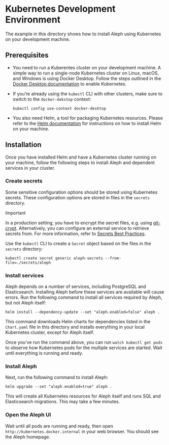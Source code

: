 # Kubernetes Development Environment

The example in this directory shows how to install Aleph using Kubernetes on your development machine.

## Prerequisites

* You need to run a Kuberentes cluster on your development machine. A simple way to run a single-node Kubernetes cluster on Linux, macOS, and Windows is using Docker Desktop. Follow the steps outlined in the [Docker Desktop documentation](https://docs.docker.com/desktop/kubernetes/) to enable Kubernetes.

* If you’re already using the `kubectl` CLI with other clusters, make sure to switch to the `docker-dekstop` context:
  
  ```
  kubectl config use-context docker-desktop
  ```

* You also need Helm, a tool for packaging Kubernetes resources. Please refer to the [Helm documentation](https://helm.sh/docs/intro/install/) for instructions on how to install Helm on your machine.

## Installation

Once you have installed Helm and have a Kubernetes cluster running on your machine, follow the following steps to install Aleph and dependent services in your cluster.

### Create secrets

Some sensitive configuration options should be stored using Kubernetes secrets. These configuration options are stored in files in the `secrets` directory.

> [!IMPORTANT]  
> In a production setting, you have to encrypt the secret files, e.g. using [git-crypt](https://github.com/AGWA/git-crypt). Alternatively, you can configure an external service to retrieve secrets from. For more information, refer to [Secrets Best Practices](https://kubernetes.io/docs/concepts/security/secrets-good-practices/).

Use the `kubectl` CLI to create a `Secret` object based on the files in the `secrets` directory:

```
kubectl create secret generic aleph-secrets --from-file=./secrets/aleph
```

### Install services

Aleph depends on a number of services, including PostgreSQL and Elasticsearch. Installing Aleph before these services are available will cause errors. Run the following command to install all services required by Aleph, but not Aleph itself:

```
helm install --dependency-update --set "aleph.enabled=false" aleph .
```

This command downloads Helm charts for dependencies listed in the `Chart.yaml` file in this directory and installs everything in your local Kubernetes cluster, except for Aleph itself.

Once you’ve run the command above, you can run `watch kubectl get pods` to observe how Kubernetes pods for the multiple services are started. Wait until everything is running and ready.

### Install Aleph

Next, run the following command to install Aleph:

```
helm upgrade --set "aleph.enabled=true" aleph .
```

This will create all Kubernetes resources for Aleph itself and runs SQL and Elasticsearch migrations. This may take a few minutes.

### Open the Aleph UI

Wait until all pods are running and ready, then open `http://kubernetes.docker.internal` in your web browser. You should see the Aleph homepage.
